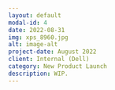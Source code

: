 ```yaml
---
layout: default
modal-id: 4
date: 2022-08-31
img: xps_8960.jpg
alt: image-alt
project-date: August 2022
client: Internal (Dell)
category: New Product Launch
description: WIP.
---
```

